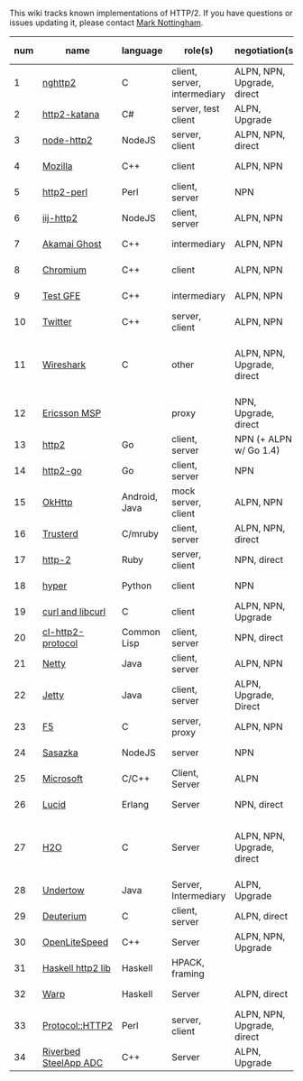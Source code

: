 This wiki tracks known implementations of HTTP/2. If you have questions or issues updating it, please contact [Mark Nottingham](mailto:mnot@mnot.net).

num | name | language | role(s) | negotiation(s) | draft support
--- | --- | --- | --- | --- | ---
1 | [nghttp2](https://nghttp2.org) | C | client, server, intermediary | ALPN, NPN, Upgrade, direct | draft-14
2 | [http2-katana](https://github.com/MSOpenTech/http2-katana) | C# | server, test client | ALPN, Upgrade | draft-12
3 | [node-http2](https://github.com/molnarg/node-http2) | NodeJS | server, client | ALPN, NPN, direct | **draft-16**
4 | [Mozilla](https://wiki.mozilla.org/Networking/http2) | C++ | client | ALPN, NPN | **draft-16**
5 | [http2-perl](https://github.com/sludin/http2-perl) | Perl | client, server | NPN | draft-04
6 | [iij-http2](https://github.com/shigeki/interop-iij-http2) | NodeJS | client, server| ALPN, NPN | draft-13
7 | [Akamai Ghost](Akamaighost) | C++ | intermediary | ALPN, NPN | draft-14
8 | [Chromium](https://sites.google.com/a/chromium.org/dev/spdy/http2) | C++ | client | ALPN, NPN | draft-14
9 | [Test GFE](testgfe) | C++ | intermediary | ALPN, NPN | draft-14
10 | [Twitter](https://twitter.com/) | C++ | server, client | ALPN, NPN | **final**
11 | [Wireshark](https://bugs.wireshark.org/bugzilla/show_bug.cgi?id=9042) | C | other | ALPN, NPN, Upgrade, direct | **draft-16** (draft-13 for 1.12)
12 | [Ericsson MSP](EricssonMSP) | | proxy | NPN, Upgrade, direct | draft-06
13 | [http2](https://github.com/bradfitz/http2) | Go | client, server | NPN (+ ALPN w/ Go 1.4)   | draft-14
14 | [http2-go](https://github.com/Jxck/http2) | Go | client, server | NPN | draft-12
15 | [OkHttp](https://github.com/square/okhttp) | Android, Java | mock server, client | ALPN, NPN | **draft-16**
16 | [Trusterd](https://github.com/matsumoto-r/trusterd) | C/mruby | client, server | ALPN, NPN, direct | **draft-16**
17 | [http-2](https://github.com/igrigorik/http-2) | Ruby | server, client | NPN, direct | draft-14
18 | [hyper](https://github.com/lukasa/hyper) | Python | client | NPN | **draft-16**
19 | [curl and libcurl](http://curl.haxx.se/) | C | client | ALPN, NPN, Upgrade | draft-14
20 | [cl-http2-protocol](https://github.com/akamai/cl-http2-protocol) | Common Lisp | client, server | NPN, direct | draft-14
21 | [Netty](http://netty.io/) | Java | client, server | ALPN, NPN | **draft-16**
22 | [Jetty](http://git.eclipse.org/c/jetty/org.eclipse.jetty.project.git/tree/?h=master) | Java | client, server | ALPN, Upgrade, Direct | draft-16
23 | [F5](F5)| C | server, proxy | ALPN, NPN | **draft-16**
24 | [Sasazka](https://github.com/summerwind/sasazka) | NodeJS | server | NPN | draft-14
25 | [Microsoft](https://github.com/http2/http2-spec/wiki/Microsoft-HTTP-2-Prototype) | C/C++ | Client, Server | ALPN | draft-14
26 | [Lucid](https://github.com/tatsuhiro-t/lucid) | Erlang | Server | NPN, direct | draft-14
27 | [H2O](https://github.com/kazuho/h2o) | C | Server | ALPN, NPN, Upgrade, direct | **final**, draft-16, draft-14
28 | [Undertow](https://http2.undertow.io) | Java | Server, Intermediary | ALPN, Upgrade | draft-15
29 | [Deuterium](http://robbysimpson.com/deuterium) | C | client, server | ALPN, direct | draft-14
30 | [OpenLiteSpeed](http://open.litespeedtech.com) | C++ | Server | ALPN, NPN, Upgrade | **draft-17**
31 | [Haskell http2 lib](http://hackage.haskell.org/package/http2) | Haskell | HPACK, framing | | **draft-16**
32 | [Warp](http://hackage.haskell.org/package/warp) | Haskell | Server | ALPN, direct | **draft-16**
33 | [Protocol::HTTP2](https://github.com/vlet/p5-Protocol-HTTP2) | Perl | server, client | ALPN, NPN, Upgrade, direct | **draft-17**
34 | [Riverbed SteelApp ADC](http://www.riverbed.com/products/application-delivery-performance/load-balancer.html) | C++ | Server | ALPN, Upgrade | **draft-16**
